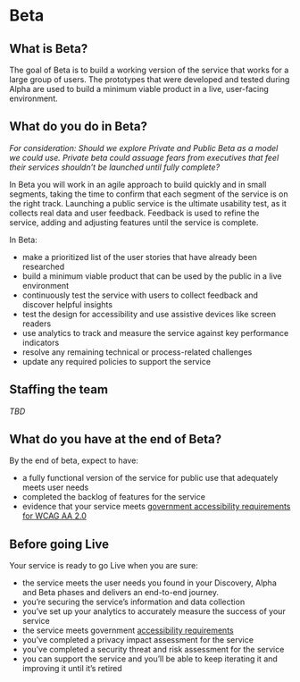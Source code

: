 # Beta

## What is Beta?

The goal of Beta is to build a working version of the service that works for a large group of users. The prototypes that were developed and tested during Alpha are used to build a minimum viable product in a live, user-facing environment.

## What do you do in Beta?

*For consideration: Should we explore Private and Public Beta as a model we could use. Private beta could assuage fears from executives that feel their services shouldn’t be launched until fully complete?*

In Beta you will work in an agile approach to build quickly and in small segments, taking the time to confirm that each segment of the service is on the right track. Launching a public service is the ultimate usability test, as it collects real data and user feedback. Feedback is used to refine the service, adding and adjusting features until the service is complete.

In Beta:

- make a prioritized list of the user stories that have already been researched
- build a minimum viable product that can be used by the public in a live environment
- continuously test the service with users to collect feedback and discover helpful insights
- test the design for accessibility and use assistive devices like screen readers
- use analytics to track and measure the service against key performance indicators
- resolve any remaining technical or process-related challenges
- update any required policies to support the service

## Staffing the team
*TBD*

## What do you have at the end of Beta?

By the end of beta, expect to have:

- a fully functional version of the service for public use that adequately meets user needs
- completed the backlog of features for the service
- evidence that your service meets [government accessibility requirements for WCAG AA 2.0](https://www2.gov.bc.ca/gov/content/home/accessibility)

## Before going Live

Your service is ready to go Live when you are sure:

- the service meets the user needs you found in your Discovery, Alpha and Beta phases and delivers an end-to-end journey.
- you’re securing the service’s information and data collection
- you’ve set up your analytics to accurately measure the success of your service
- the service meets government [accessibility requirements](https://www2.gov.bc.ca/gov/content/home/accessibility)
- you’ve completed a privacy impact assessment for the service
- you’ve completed a security threat and risk assessment for the service
- you can support the service and you’ll be able to keep iterating it and improving it until it’s retired
